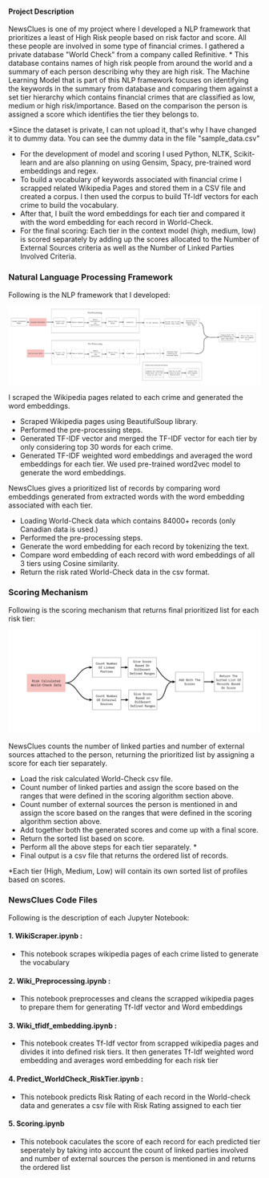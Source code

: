 #### Project Description

NewsClues is one of my project where I developed a NLP framework that prioritizes a least of High Risk people based on risk factor and score. All these people are involved in some type of financial crimes. I gathered a private database "World Check" from a company called Refinitive. * This database contains names of high risk people from around the world and a summary of each person describing why they are high risk. The Machine Learning Model that is part of this NLP framework focuses on identifying the keywords in the summary from database and comparing them against a set tier hierarchy which contains financial crimes that are classified as low, medium or high risk/importance. Based on the comparison the person is assigned a score which identifies the tier they belongs to. 

*Since the dataset is private, I can not upload it, that's why I have changed it to dummy data. You can see the dummy data in the file "sample_data.csv"

* For the development of model and scoring I used Python, NLTK, Scikit-learn and are also planning on using Gensim, Spacy, pre-trained word embeddings and regex.  
* To build a vocabulary of keywords associated with financial crime I scrapped related Wikipedia Pages and stored them in a CSV file and created a corpus. I then used the corpus to build Tf-Idf vectors for each crime to build the vocabulary.  
* After that, I built the word embeddings for each tier and compared it with the word embedding for each record in World-Check.
* For the final scoring: Each tier in the context model (high, medium, low) is scored separately by adding up the scores allocated to the Number of External Sources criteria as well as the Number of Linked Parties Involved Criteria.

### Natural Language Processing Framework

Following is the NLP framework that I developed:

![nlp](https://github.com/UtsavManiar/NewsClues/blob/main/diagrams/NLP%20Framework.png)

I scraped the Wikipedia pages related to each crime and generated the word embeddings.
* Scraped Wikipedia pages using BeautifulSoup library.
* Performed the pre-processing steps.
* Generated TF-IDF vector and merged the TF-IDF vector for each tier by only considering top 30 words for each crime.
* Generated TF-IDF weighted word embeddings and averaged the word embeddings for each tier. We used pre-trained word2vec model to generate the word embeddings.

NewsClues gives a prioritized list of records by comparing word embeddings generated from extracted words with the word embedding associated with each tier.
* Loading World-Check data which contains 84000+ records (only Canadian data is used.)
* Performed the pre-processing steps.
* Generate the word embedding for each record by tokenizing the text.
* Compare word embedding of each record with word embeddings of all 3 tiers using Cosine similarity.
* Return the risk rated World-Check data in the csv format.

### Scoring Mechanism

Following is the scoring mechanism that returns final prioritized list for each risk tier:

![score](https://github.com/UtsavManiar/NewsClues/blob/main/diagrams/Scoring%20Framework.png)

NewsClues counts the number of linked parties and number of external sources attached to the person, returning the prioritized list by assigning a score for each tier separately.
* Load the risk calculated World-Check csv file.
* Count number of linked parties and assign the score based on the ranges that were defined in the scoring algorithm section above.
* Count number of external sources the person is mentioned in and assign the score based on the ranges that were defined in the scoring algorithm section above.
* Add together both the generated scores and come up with a final score.
* Return the sorted list based on score. 
* Perform all the above steps for each tier separately. *
* Final output is a csv file that returns the ordered list of records.

*Each tier (High, Medium, Low) will contain its own sorted list of profiles based on scores.


### NewsClues Code Files

Following is the description of each Jupyter Notebook:

#### 1. WikiScraper.ipynb :
* This notebook scrapes wikipedia pages of each crime listed to generate the vocabulary

#### 2. Wiki_Preprocessing.ipynb :
* This notebook preprocesses and cleans the scrapped wikipedia pages to prepare them for generating Tf-Idf vector and Word embeddings

#### 3. Wiki_tfidf_embedding.ipynb :
* This notebook creates Tf-Idf vector from scrapped wikipedia pages and divides it into defined risk tiers. It then generates Tf-Idf weighted word embedding and averages word embedding for each risk tier

#### 4. Predict_WorldCheck_RiskTier.ipynb :
* This notebook predicts Risk Rating of each record in the World-check data and generates a csv file with Risk Rating assigned to each tier

#### 5. Scoring.ipynb
* This notebook caculates the score of each record for each predicted tier seperately by taking into account the count of linked parties involved and number of external sources the person is mentioned in and returns the ordered list



